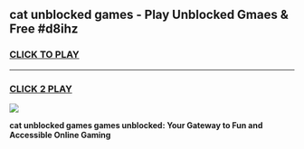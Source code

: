 
## cat unblocked games - Play Unblocked Gmaes & Free #d8ihz
<h3>
<a href="https://news.freeplayer.one?title=cat_unblocked_games&ref=03M">CLICK TO PLAY</a></h3>
<hr>

<h3>
<a href="https://news.freeplayer.one?title=cat_unblocked_games&ref=03M">CLICK 2 PLAY</a>
  
</h3>

<a href="https://news.freeplayer.one?title=cat_unblocked_games&ref=03M"><img src="https://clearcache.store/games.png"></a>


**cat unblocked games games unblocked: Your Gateway to Fun and Accessible Online Gaming**
